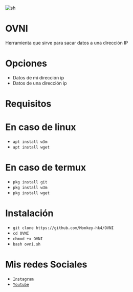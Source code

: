 ![sh](https://github.com/Monkey-hk4/OVNI/blob/main/fotos/ovni_foto_original.png)

# OVNI 
Herramienta que sirve para sacar datos a una dirección IP

# Opciones
- Datos de mi dirección ip
- Datos de una dirección ip 

# Requisitos
# En caso de linux
* `apt install w3m`
* `apt install wget`
# En caso de termux
* `pkg install git`
* `pkg install w3m`
* `pkg install wget`

# Instalación
* `git clone https://github.com/Monkey-hk4/OVNI`
* `cd OVNI`
* `chmod +x OVNI`
* `bash ovni.sh`


# Mis redes Sociales
- [`Instagram`](https://www.instagram.com/monkey_hk4/)
- [`Youtube`](https://www.youtube.com/channel/UCEWGSsk-U9GjCLQk9ng1fNQ)
